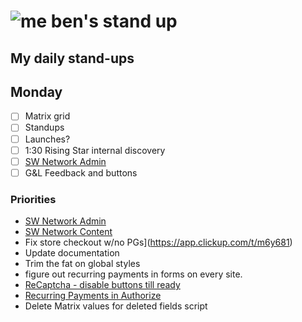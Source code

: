 # ![me](https://avatars2.githubusercontent.com/u/5232044?s=50&v=4) ben's stand up

## My daily stand-ups

## Monday


- [ ] Matrix grid
- [ ] Standups
- [ ] Launches?
- [ ] 1:30 Rising Star internal discovery
- [ ] [SW Network Admin](https://app.clickup.com/8537154/v/l/li/54890360?pr=12760709)
- [ ] G&L Feedback and buttons

### Priorities 
    
- [SW Network Admin](https://app.clickup.com/8537154/v/l/li/54890360?pr=12760709)
- [SW Network Content](https://app.clickup.com/8537154/v/l/li/54892353?pr=12760709)
- Fix store checkout w/no PGs](https://app.clickup.com/t/m6y681)
- Update documentation
- Trim the fat on global styles
- figure out recurring payments in forms on every site.
- [ReCaptcha - disable buttons till ready](https://projects.madebyspeak.com/#/tasks/17598281)
- [Recurring Payments in Authorize](https://projects.madebyspeak.com/#/tasks/16411534)
- Delete Matrix values for deleted fields script
